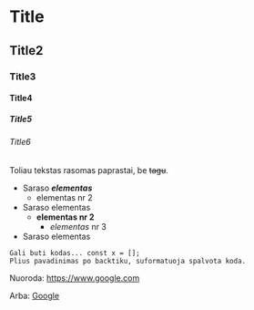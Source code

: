 # Title
## Title2
### Title3
#### Title4
##### Title5
###### Title6

Toliau tekstas rasomas paprastai, be ~~tagu~~.

- Saraso ***elementas***
    - elementas nr 2
- Saraso elementas  
    - **elementas nr 2**
        - *elementas* nr 3
- Saraso elementas

```
Gali buti kodas... const x = [];
Plius pavadinimas po backtiku, suformatuoja spalvota koda.
```

Nuoroda: https://www.google.com

Arba: [Google](https://www.google.com)
